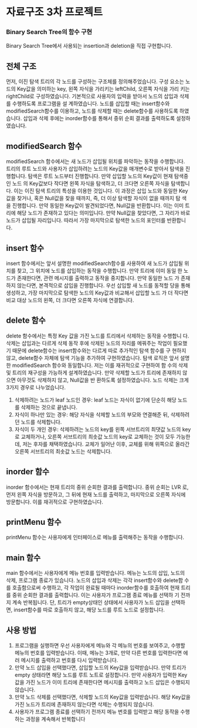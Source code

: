 # 자료구조 3차 프로젝트
### Binary Search Tree의 함수 구현
Binary Search Tree에서 사용되는 insertion과 deletion을 직접 구현합니다.

## 전체 구조
먼저, 이진 탐색 트리의 각 노드를 구성하는 구조체를 정의해주었습니다. 구성 요소는 
노드의 Key값을 의미하는 key, 왼쪽 자식을 가리키는 leftChild, 오른쪽 자식을 가리
키는 rightChild로 구성하였습니다.
기본적으로 사용자의 입력을 받아서 노드의 삽입과 삭제를 수행하도록 프로그램을 설
계하였습니다. 노드를 삽입할 때는 insert함수와 modifiedSearch함수를 이용하고, 
노드를 삭제할 때는 delete함수를 사용하도록 하였습니다. 삽입과 삭제 후에는 
inorder함수를 통해서 중위 순회 결과를 출력하도록 설정하였습니다.


## modifiedSearch 함수
modifiedSearch 함수에서는 새 노드가 삽입될 위치를 파악하는 동작을 수행합니다. 
트리의 루트 노드와 사용자가 삽입하려는 노드의 Key값을 매개변수로 받아서 탐색을 
진행합니다.
탐색은 루트 노드부터 진행합니다. 만약 삽입할 노드의 Key값이 현재 탐색중인 노드
의 Key값보다 작다면 왼쪽 자식을 탐색하고, 더 크다면 오른쪽 자식을 탐색합니다. 
이는 이진 탐색 트리의 특성을 이용한 것입니다. 이 과정은 삽입 노드와 동일한 Key
값을 찾거나, 혹은 Null값을 찾을 때까지, 즉, 더 이상 탐색할 자식이 없을 때까지 탐
색을 진행합니다.
만약 동일한 Key값이 발견되었다면, Null값을 반환합니다. 이는 이미 트리에 해당 
노드가 존재하고 있다는 의미입니다. 만약 Null값을 찾았다면, 그 자리가 바로 노드가 
삽입될 자리입니다. 따라서 가장 마지막으로 탐색한 노드의 포인터를 반환합니다.


## insert 함수
 insert 함수에서는 앞서 설명한 modifiedSearch함수를 사용하여 새 노드가 삽입될 
위치를 찾고, 그 위치에 노드를 삽입하는 동작을 수행합니다. 만약 트리에 이미 동일
한 노드가 존재한다면, 관련 메시지를 출력하고 동작을 중지합니다. 만약 동일한 노드
가 존재하지 않는다면, 본격적으로 삽입을 진행합니다. 우선 삽입할 새 노드를 동적할
당을 통해 생성하고, 가장 마지막으로 탐색한 노드의 Key값과 비교해서 삽입할 노드
가 더 작다면 비교 대상 노드의 왼쪽, 더 크다면 오른쪽 자식에 연결합니다.


## delete 함수
 delete 함수에서는 특정 Key 값을 가진 노드를 트리에서 삭제하는 동작을 수행합니
다. 삭제는 삽입과는 다르게 삭제 동작 후에 삭제된 노드의 자리를 메꿔주는 작업이 
필요했기 때문에 delete함수는 insert함수와는 다르게 따로 추가적인 탐색 함수를 구
현하지 않고, delete함수 자체에 탐색 기능을 추가하여 구현하였습니다. 탐색 로직은 
앞서 설명한 modifiedSearch 함수와 동일합니다. 저는 이를 재귀적으로 구현하여 함
수의 삭제 및 트리의 재구성을 가능하게 설계하였습니다.
만약 삭제할 노드가 트리에 존재하지 않으면 아무것도 삭제하지 않고, Null값을 반
환하도록 설정하였습니다. 노드 삭제는 크게 3가지 경우로 나누었습니다.
1. 삭제하려는 노드가 leaf 노드인 경우: leaf 노드는 자식이 없기에 단순히 해당 노드를 삭제하는 것으로 끝냅니다.
2. 자식이 하나만 있는 경우: 해당 자식을 삭제할 노드의 부모와 연결해준 뒤, 삭제하려던 노드를 삭제합니다.
3. 자식이 두 개인 경우: 삭제하려는 노드의 key를 왼쪽 서브트리의 최댓값 노드의 key로 교체하거나, 오른쪽 서브트리의 최솟값 노드의 key로 교체하는 것이 모두 가능한데, 저는 후자를 채택하였습니다. 교체가 일어난 이후, 교체를 위해 위쪽으로 올라간 오른쪽 서브트리의 최솟값 노드는 삭제합니다.


## inorder 함수
inorder 함수에서는 현재 트리의 중위 순회한 결과를 출력합니다. 중위 순회는 LVR
로, 먼저 왼쪽 자식을 방문하고, 그 뒤에 현재 노드를 출력하고, 마지막으로 오른쪽 
자식에 방문합니다. 이를 재귀적으로 구현하였습니다.


## printMenu 함수
printMenu 함수는 사용자에게 인터페이스로 메뉴를 출력해주는 동작을 수행합니다.


## main 함수
main 함수에서는 사용자에게 메뉴 번호를 입력받습니다. 메뉴는 노드의 삽입, 노드의 
삭제, 프로그램 종료가 있습니다. 노드의 삽입과 삭제는 각각 insert함수와 delete함
수를 호출함으로써 수행하고, 각 작업이 완료될 때마다 inorder함수를 호출하여 현재 
트리를 중위 순회한 결과를 출력합니다. 이는 사용자가 프로그램 종료 메뉴를 선택하
기 전까지 계속 반복됩니다. 단, 트리가 empty상태인 상태에서 사용자가 노드 삽입을 
선택하면, insert함수를 따로 호출하지 않고, 해당 노드를 루트 노드로 설정합니다.


## 사용 방법
1. 프로그램을 실행하면 우선 사용자에게 메뉴와 각 메뉴의 번호를 보여주고, 수행할 메뉴의 번호를 입력받습니다. 이때, 메뉴는 3개로, 만약 다른 번호를 입력한다면 에러 메시지를 출력하고 번호를 다시 입력받습니다.
2. 만약 노드 삽입을 선택했다면, 삽입할 노드의 Key값을 입력받습니다. 만약 트리가 empty 상태라면 해당 노드를 루트 노트로 설정합니다. 만약 사용자가 입력한 Key값을 가진 노드가 이미 트리에 존재한다면 메시지를 출력하고 노드 삽입은 수행되지 않습니다.
3. 만약 노드 삭제를 선택했다면, 삭제할 노드의 Key값을 입력받습니다. 해당 Key값을 가진 노드가 트리에 존재하지 않는다면 삭제는 수행되지 않습니다.
4. 사용자가 프로그램 종료를 선택하기 전까지 메뉴 번호를 입력받고 해당 동작을 수행하는 과정을 계속해서 반복합니다
